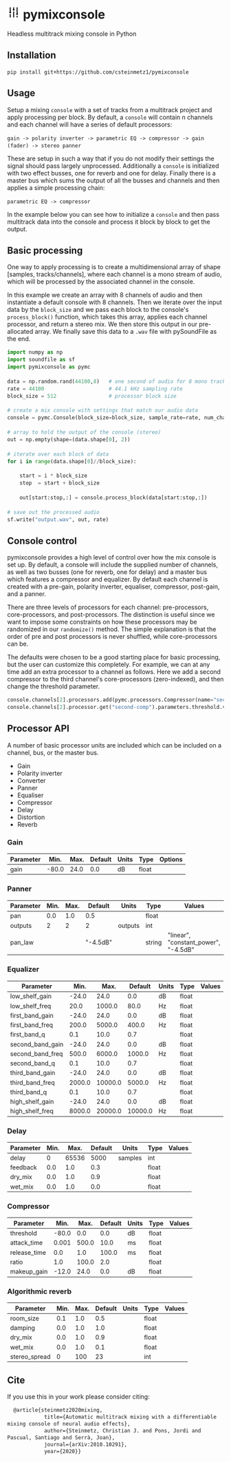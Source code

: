 # <img alt="pymixconsole" src="img/icons8-adjust-60.png" height="30"> pymixconsole
Headless multitrack mixing console in Python

## Installation
```
pip install git+https://github.com/csteinmetz1/pymixconsole
```

## Usage
Setup a mixing `console` with a set of tracks from a multitrack project and apply processing per block.
By default, a `console` will contain n channels and each channel will have a series of default processors:

``` gain -> polarity inverter -> parametric EQ -> compressor -> gain (fader) -> stereo panner ```

These are setup in such a way that if you do not modify their settings the signal should pass largely unprocessed. 
Additionally a `console` is initialized with two effect busses, one for reverb and one for delay. 
Finally there is a master bus which sums the output of all the busses and channels and then applies a simple
processing chain:

``` parametric EQ -> compressor ```

In the example below you can see how to initialize a `console` and then pass multitrack data into the console
and process it block by block to get the output.

## Basic processing

One way to apply processing is to create a multidimensional array of shape [samples, tracks/channels],
where each channel is a mono stream of audio, which will be processed by the associated channel in the console.

In this example we create an array with 8 channels of audio and then instantiate a default console with 8 channels.
Then we iterate over the input data by the `block_size` and we pass each block to the console's `process_block()` 
function, which takes this array, applies each channel processor, and return a stereo mix. We then store this output
in our pre-allocated array. We finally save this data to a `.wav` file with pySoundFile as the end. 

``` python
import numpy as np
import soundfile as sf
import pymixconsole as pymc

data = np.random.rand(44100,8)   # one second of audio for 8 mono tracks
rate = 44100                     # 44.1 kHz sampling rate
block_size = 512                 # processor block size

# create a mix console with settings that match our audio data
console = pymc.Console(block_size=block_size, sample_rate=rate, num_channels=8)

# array to hold the output of the console (stereo)
out = np.empty(shape=(data.shape[0], 2))

# iterate over each block of data
for i in range(data.shape[0]//block_size):

    start = i * block_size 
    stop  = start + block_size

    out[start:stop,:] = console.process_block(data[start:stop,:])

# save out the processed audio
sf.write("output.wav", out, rate)
```

## Console control

pymixconsole provides a high level of control over how the mix console is set up.
By default, a console will include the supplied number of channels, as well as two
busses (one for reverb, one for delay) and a master bus which features a compressor 
and equalizer. By default each channel is created with a pre-gain, polarity inverter, 
equaliser, compressor, post-gain, and a panner. 

There are three levels of processors for each channel: pre-processors, core-processors, 
and post-processors. The distinction is useful since we want to impose some constraints
on how these processors may be randomized in our `randomize()` method. The simple explanation
is that the order of pre and post processors is never shuffled, while core-processors can be.

The defaults were chosen to be a good starting place for basic processing, but the 
user can customize this completely. For example, we can at any time add an extra processor
to a channel as follows. Here we add a second compressor to the third channel's core-processors 
(zero-indexed), and then change the threshold parameter.

```python
console.channels[2].processors.add(pymc.processors.Compressor(name="second-comp"))
console.channels[2].processor.get("second-comp").parameters.threshold.value = -22.0
```

## Processor API

A number of basic processor units are included which can be included
on a channel, bus, or the master bus. 

- Gain
- Polarity inverter
- Converter
- Panner 
- Equaliser 
- Compressor 
- Delay
- Distortion
- Reverb

### Gain

| Parameter     |  Min. | Max. | Default | Units | Type  | Options | 
| ------------- | ----- | ---- | ------- | ----- | ----- | ------- |
| gain          | -80.0 | 24.0 |  0.0    | dB    | float |         |

### Panner

| Parameter    |  Min. | Max. | Default  | Units   | Type   | Values | 
| ------------ | ----- | ---- | -------- | ------- | ------ | ------ |
|  pan         |  0.0  | 1.0  |  0.5     |         | float  |        | 
|  outputs     |    2  |   2  |   2      | outputs | int    |        | 
|  pan_law     |       |      | "-4.5dB" |         | string | "linear", "constant_power", "-4.5dB" | 

### Equalizer

| Parameter        |  Min.     | Max.     | Default  | Units   | Type   | Values | 
| ---------------- | --------- | -------- | -------- | ------- | ------ | ------ |
| low_shelf_gain   |     -24.0 |     24.0 |      0.0 | dB      | float  |        |
| low_shelf_freq   |      20.0 |   1000.0 |     80.0 | Hz      | float  |        |
| first_band_gain  |     -24.0 |     24.0 |      0.0 | dB      | float  |        |
| first_band_freq  |     200.0 |   5000.0 |    400.0 | Hz      | float  |        |
| first_band_q     |       0.1 |     10.0 |      0.7 |         | float  |        |
| second_band_gain |     -24.0 |     24.0 |      0.0 | dB      | float  |        |
| second_band_freq |     500.0 |   6000.0 |   1000.0 | Hz      | float  |        |
| second_band_q    |       0.1 |     10.0 |      0.7 |         | float  |        |
| third_band_gain  |     -24.0 |     24.0 |      0.0 | dB      | float  |        |
| third_band_freq  |    2000.0 |  10000.0 |   5000.0 | Hz      | float  |        |
| third_band_q     |       0.1 |     10.0 |      0.7 |         | float  |        |
| high_shelf_gain  |     -24.0 |     24.0 |      0.0 | dB      | float  |        |
| high_shelf_freq  |    8000.0 |  20000.0 |  10000.0 | Hz      | float  |        |

### Delay

| Parameter        |  Min.     | Max.     | Default  | Units   | Type   | Values | 
| ---------------- | --------- | -------- | -------- | ------- | ------ | ------ |
| delay            |         0 |    65536 |     5000 | samples | int    |        |
| feedback         |       0.0 |      1.0 |      0.3 |         | float  |        |
| dry_mix          |       0.0 |      1.0 |      0.9 |         | float  |        |
| wet_mix          |       0.0 |      1.0 |      0.0 |         | float  |        |

### Compressor

| Parameter        |  Min.     | Max.     | Default  | Units   | Type   | Values | 
| ---------------- | --------- | -------- | -------- | ------- | ------ | ------ |
| threshold        |     -80.0 |      0.0 |      0.0 |      dB | float  |        |
| attack_time      |     0.001 |    500.0 |     10.0 |      ms | float  |        |
| release_time     |       0.0 |      1.0 |    100.0 |      ms | float  |        |
| ratio            |       1.0 |    100.0 |      2.0 |         | float  |        |
| makeup_gain      |     -12.0 |     24.0 |      0.0 |      dB | float  |        |

### Algorithmic reverb

| Parameter        |  Min.     | Max.     | Default  | Units   | Type   | Values | 
| ---------------- | --------- | -------- | -------- | ------- | ------ | ------ |
| room_size        |       0.1 |      1.0 |      0.5 |         | float  |        |
| damping          |       0.0 |      1.0 |      1.0 |         | float  |        |
| dry_mix          |       0.0 |      1.0 |      0.9 |         | float  |        |
| wet_mix          |       0.0 |      1.0 |      0.1 |         | float  |        |
| stereo_spread    |         0 |      100 |       23 |         | int    |        |

## Cite
If you use this in your work please consider citing: 
```
  @article{steinmetz2020mixing,
            title={Automatic multitrack mixing with a differentiable mixing console of neural audio effects},
            author={Steinmetz, Christian J. and Pons, Jordi and Pascual, Santiago and Serrà, Joan},
            journal={arXiv:2010.10291},
            year={2020}}
```